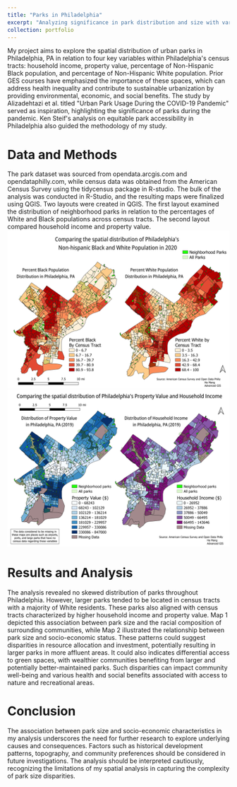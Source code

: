 ```yaml
---
title: "Parks in Philadelphia"
excerpt: "Analyzing significance in park distribution and size with various variables in Philadelphia, PA. <br/><img src='/images/Race_small.png'>"
collection: portfolio
---
```

My project aims to explore the spatial distribution of urban parks in Philadelphia, PA in relation to four key variables within Philadelphia's census tracts: household income, property value, percentage of Non-Hispanic Black population, and percentage of Non-Hispanic White population. Prior GES courses have emphasized the importance of these spaces, which can address health inequality and contribute to sustainable urbanization by providing environmental, economic, and social benefits. The study by Alizadehtazi et al. titled "Urban Park Usage During the COVID-19 Pandemic" served as inspiration, highlighting the significance of parks during the pandemic. Ken Steif's analysis on equitable park accessibility in Philadelphia also guided the methodology of my study. 

Data and Methods
======
The park dataset was sourced from opendata.arcgis.com and opendataphilly.com, while census data was obtained from the American Census Survey using the tidycensus package in R-studio. The bulk of the analysis was conducted in R-Studio, and the resulting maps were finalized using QGIS. Two layouts were created in QGIS. The first layout examined the distribution of neighborhood parks in relation to the percentages of White and Black populations across census tracts. The second layout compared household income and property value.
![Race Context](/images/Race_Phil_Correct.png)
![Economic Context](/images/IncProp.png)

Results and Analysis 
======
The analysis revealed no skewed distribution of parks throughout Philadelphia. However, larger parks tended to be located in census tracts with a majority of White residents. These parks also aligned with census tracts characterized by higher household income and property value. Map 1 depicted this association between park size and the racial composition of surrounding communities, while Map 2 illustrated the relationship between park size and socio-economic status. These patterns could suggest disparities in resource allocation and investment, potentially resulting in larger parks in more affluent areas. It could also indicates differential access to green spaces, with wealthier communities benefiting from larger and potentially better-maintained parks. Such disparities can impact community well-being and various health and social benefits associated with access to nature and recreational areas.

Conclusion
======
The association between park size and socio-economic characteristics in my analysis underscores the need for further research to explore underlying causes and consequences. Factors such as historical development patterns, topography, and community preferences should be considered in future investigations. The analysis should be interpreted cautiously, recognizing the limitations of my spatial analysis in capturing the complexity of park size disparities.



